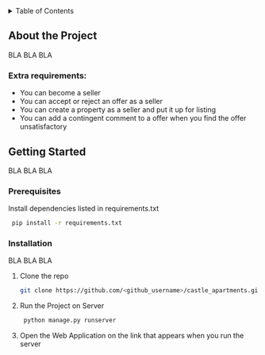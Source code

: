 <!-- TABLE OF CONTENTS -->
<details>
  <summary>Table of Contents</summary>
  <ol>
    <li>
      <a href="#about-the-project">About The Project</a>
      <ul>
        <li><a href="#extra-requirements">Extra requirements</a></li>
      </ul>
    </li>
    <li>
      <a href="#getting-started">Getting Started</a>
      <ul>
        <li><a href="#prerequisites">Prerequisites</a></li>
        <li><a href="#installation">Installation</a></li>
      </ul>
    </li>
  </ol>
</details>


## About the Project
BLA BLA BLA

### Extra requirements:
- You can become a seller
- You can accept or reject an offer as a seller
- You can create a property as a seller and put it up for listing
- You can add a contingent comment to a offer when you find the offer unsatisfactory


## Getting Started
BLA BLA BLA

### Prerequisites
Install dependencies listed in requirements.txt
   ```sh
    pip install -r requirements.txt
   ```

### Installation
BLA BLA BLA

1. Clone the repo
   ```sh
   git clone https://github.com/<github_username>/castle_apartments.git
   ```
2. Run the Project on Server
   ```sh
    python manage.py runserver
   ```
3. Open the Web Application on the link that appears when you run the server